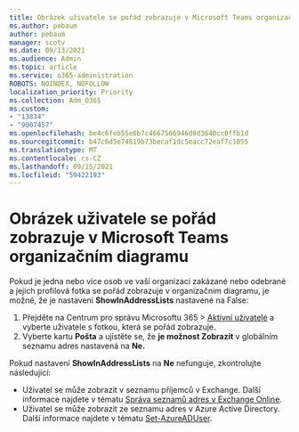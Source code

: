 ```yaml
---
title: Obrázek uživatele se pořád zobrazuje v Microsoft Teams organizačním diagramu
ms.author: pebaum
author: pebaum
manager: scotv
ms.date: 09/13/2021
ms.audience: Admin
ms.topic: article
ms.service: o365-administration
ROBOTS: NOINDEX, NOFOLLOW
localization_priority: Priority
ms.collection: Adm_O365
ms.custom:
- "13834"
- "9007457"
ms.openlocfilehash: be4c6feb55e6b7c4667566946d8d3640cc0ffb1d
ms.sourcegitcommit: b47c6d5e74819b73becaf1dc5eacc72eaf7c1055
ms.translationtype: MT
ms.contentlocale: cs-CZ
ms.lasthandoff: 09/15/2021
ms.locfileid: "59422193"
---
```

# <a name="user-picture-still-appears-in-the-microsoft-teams-organization-chart"></a>Obrázek uživatele se pořád zobrazuje v Microsoft Teams organizačním diagramu

Pokud je jedna nebo více osob ve vaší organizaci zakázané nebo odebrané a jejich profilová fotka se pořád zobrazuje v organizačním diagramu, je možné, že je nastavení **ShowInAddressLists** nastavené na False: 

1. Přejděte na Centrum pro správu Microsoftu 365 > [Aktivní uživatelé](https://admin.microsoft.com/Adminportal/Home?source=applauncher#/users) a vyberte uživatele s fotkou, která se pořád zobrazuje. 
1. Vyberte kartu **Pošta** a ujistěte se, že **je možnost Zobrazit** v globálním seznamu adres nastavená na **Ne.**

Pokud nastavení **ShowInAddressLists** na **Ne** nefunguje, zkontrolujte následující: 

- Uživatel se může zobrazit v seznamu příjemců v Exchange. Další informace najdete v tématu [Správa seznamů adres v Exchange Online](https://docs.microsoft.com/exchange/address-books/address-lists/manage-address-lists#use-the-eac-to-hide-recipients-from-address-lists). 
- Uživatel se může zobrazit ze seznamu adres v Azure Active Directory. Další informace najdete v tématu [Set-AzureADUser](https://docs.microsoft.com/powershell/module/azuread/set-azureaduser?view=azureadps-2.0). 